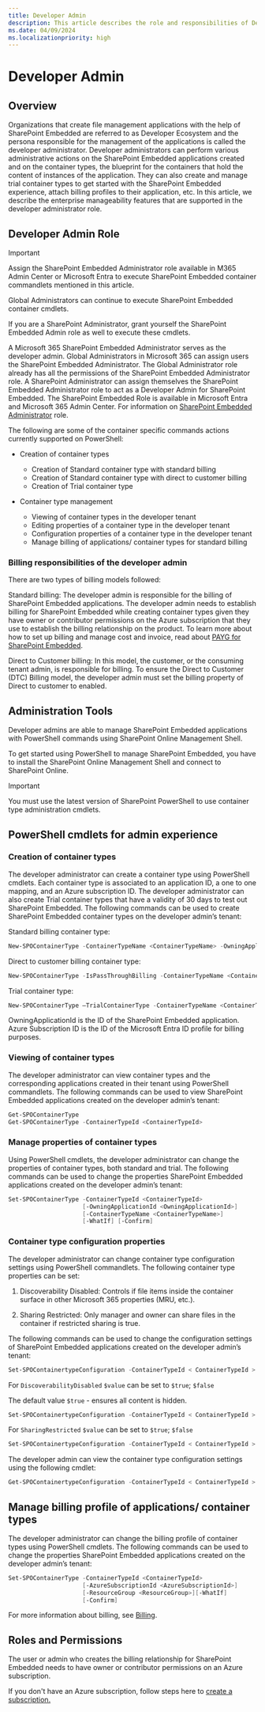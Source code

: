 ```yaml
---
title: Developer Admin
description: This article describes the role and responsibilities of Developer Tenant Admin in SharePoint Embedded.
ms.date: 04/09/2024
ms.localizationpriority: high
---
```

# Developer Admin

## Overview

Organizations that create file management applications with the help of SharePoint Embedded are referred to as Developer Ecosystem and the persona responsible for the management of the applications is called the developer administrator. Developer administrators can perform various administrative actions on the SharePoint Embedded applications created and on the container types, the blueprint for the containers that hold the content of instances of the application. They can also create and manage trial container types to get started with the SharePoint Embedded experience, attach billing profiles to their application, etc. In this article, we describe the enterprise manageability features that are supported in the developer administrator role.

## Developer Admin Role

> [!IMPORTANT]
> Assign the SharePoint Embedded Administrator role available in M365 Admin Center or Microsoft Entra to execute SharePoint Embedded container commandlets mentioned in this article.
> 
> Global Administrators can continue to execute SharePoint Embedded container cmdlets.
> 
> If you are a SharePoint Administrator, grant yourself the SharePoint Embedded Admin role as well to execute these cmdlets.


A Microsoft 365 SharePoint Embedded Administrator serves as the developer admin. Global Administrators in Microsoft 365 can assign users the SharePoint Embedded Administrator. The Global Administrator role already has all the permissions of the SharePoint Embedded Administrator role. A SharePoint Administrator can assign themselves the SharePoint Embedded Administrator role to act as a Developer Admin for SharePoint Embedded. The SharePoint Embedded Role is available in Microsoft Entra and Microsoft 365 Admin Center. For information on [SharePoint Embedded Administrator](../adminrole.md) role.

The following are some of the container specific commands actions currently supported on PowerShell:
* Creation of container types
  - Creation of Standard container type with standard billing
  - Creation of Standard container type with direct to customer billing
  - Creation of Trial container type

* Container type management
  - Viewing of container types in the developer tenant
  - Editing properties of a container type in the developer tenant
  - Configuration properties of a container type in the developer tenant
  - Manage billing of applications/ container types for standard billing


### Billing responsibilities of the developer admin

There are two types of billing models followed: 

Standard billing:
The developer admin is responsible for the billing of SharePoint Embedded applications. The developer admin needs to establish billing for SharePoint Embedded while creating container types given they have owner or contributor permissions on the Azure subscription that they use to establish the billing relationship on the product. To learn more about how to set up billing and manage cost and invoice, read about [PAYG for SharePoint Embedded](./billing.md).

Direct to Customer billing:
In this model, the customer, or the consuming tenant admin, is responsible for billing. To ensure the Direct to Customer (DTC) Billing model, the developer admin must set the billing property of Direct to customer to enabled.


## Administration Tools

Developer admins are able to manage SharePoint Embedded applications with PowerShell commands using SharePoint Online Management Shell.

To get started using PowerShell to manage SharePoint Embedded, you have to install the SharePoint Online Management Shell and connect to SharePoint Online.

> [!IMPORTANT]
> You must use the latest version of SharePoint PowerShell to use container type administration cmdlets.


## PowerShell cmdlets for admin experience

### Creation of container types

The developer administrator can create a container type using PowerShell cmdlets. Each container type is associated to an application ID, a one to one mapping, and an Azure subscription ID. The developer administrator can also create Trial container types that have a validity of 30 days to test out SharePoint Embedded. The following commands can be used to create SharePoint Embedded container types on the developer admin’s tenant:

Standard billing container type:

```powershell
New-SPOContainerType -ContainerTypeName <ContainerTypeName> -OwningApplicationId <OwningApplicationId> -AzureSubscriptionId <AzureSubscriptionId> -ResourceGroup <ResourceGroup> -Region <Region>​
```
Direct to customer billing container type:

```powershell
New-SPOContainerType -IsPassThroughBilling -ContainerTypeName <ContainerTypeName> -OwningApplicationId <OwningApplicationId>
```

Trial container type:

```powershell
New-SPOContainerType –TrialContainerType -ContainerTypeName <ContainerTypeName> -OwningApplicationId <OwningApplicationId>
```

OwningApplicationId is the ID of the SharePoint Embedded application. Azure Subscription ID is the ID of the Microsoft Entra ID profile for billing purposes.

### Viewing of container types

The developer administrator can view container types and the corresponding applications created in their tenant using PowerShell commandlets. The following commands can be used to view SharePoint Embedded applications created on the developer admin’s tenant:

```powershell
Get-SPOContainerType​
Get-SPOContainerType -ContainerTypeId <ContainerTypeId>
```

### Manage properties of container types

Using PowerShell cmdlets, the developer administrator can change the properties of container types, both standard and trial. The following commands can be used to change the properties SharePoint Embedded applications created on the developer admin’s tenant:

```powershell
Set-SPOContainerType -ContainerTypeId <ContainerTypeId>
                     [-OwningApplicationId <OwningApplicationId>]
                     [-ContainerTypeName <ContainerTypeName>]
                     [-WhatIf] [-Confirm]
```

### Container type configuration properties

The developer administrator can change container type configuration settings using PowerShell commandlets. The following container type properties can be set:

1.	Discoverability Disabled: Controls if file items inside the container surface in other Microsoft 365 properties (MRU, etc.).

1.	Sharing Restricted: Only manager and owner can share files in the container if restricted sharing is true.

The following commands can be used to change the configuration settings of SharePoint Embedded applications created on the developer admin’s tenant:

```powershell
Set-SPOContainertypeConfiguration -ContainerTypeId < ContainerTypeId > -DiscoverabilityDisabled $value
```

For `DiscoverabilityDisabled` `$value` can be set to `$true`; `$false`

The default value `$true` - ensures all content is hidden.

```powershell
Set-SPOContainertypeConfiguration -ContainerTypeId < ContainerTypeId > -SharingRestricted $value
```

For `SharingRestricted` `$value` can be set to `$true`; `$false`


```powershell
Set-SPOContainertypeConfiguration -ContainerTypeId < ContainerTypeId > - DiscoverabilityDisabled $value -SharingRestriced $value
```


The developer admin can view the container type configuration settings using the following cmdlet:

```powershell
Get-SPOContainertypeConfiguration -ContainerTypeId < ContainerTypeId >
```

## Manage billing profile of applications/ container types

The developer administrator can change the billing profile of container types using PowerShell cmdlets. The following commands can be used to change the properties SharePoint Embedded applications created on the developer admin’s tenant:

```powershell
Set-SPOContainerType -ContainerTypeId <ContainerTypeId>
                     [-AzureSubscriptionId <AzureSubscriptionId>]
                     [-ResourceGroup <ResourceGroup>]​[-WhatIf]
                     [-Confirm]
```

For more information about billing, see [Billing](./billing.md).

## Roles and Permissions

The user or admin who creates the billing relationship for SharePoint Embedded needs to have owner or contributor permissions on an Azure subscription.

If you don't have an Azure subscription, follow steps here to [create a subscription.](/azure/cloud-adoption-framework/ready/azure-best-practices/initial-subscriptions)
